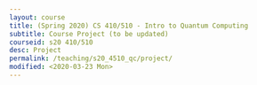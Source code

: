 ```yaml
---
layout: course
title: (Spring 2020) CS 410/510 - Intro to Quantum Computing
subtitle: Course Project (to be updated)
courseid: s20 410/510
desc: Project
permalink: /teaching/s20_4510_qc/project/
modified: <2020-03-23 Mon>
---
```

